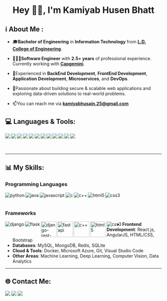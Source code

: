 <!-- <a href="#"><img width="100%" height="auto" src="https://i.imgur.com/iXuL1HG.png" height="175px"/></a> -->

<h1 align="center">Hey 👋🏻, I'm Kamiyab Husen Bhatt</h1>

<h2> ℹ️ About Me :</h2>

- 🎓**Bachelor of Engineering** in **Information Technology** from **[L.D. College of Engineering](http://ldce.ac.in/)**.  
   
- 👨🏻‍💻**Software Engineer** with **2.5+ years** of professional experience. Currently working with **[Capgemini](https://www.capgemini.com/)**.  

- 💯Experienced in **BackEnd Development**, **FrontEnd Development**, **Application Development**, **Microservices**, and **DevOps**.  

- 🎯Passionate about building secure & scalable web applications and exploring data-driven solutions to real-world problems.  

- 📫You can reach me via **kamiyabhusain.25@gmail.com**  

<h2>💻 Languages & Tools:</h2>

<img align="left" src="https://img.icons8.com/color/48/000000/python.png"/>
<img align="left" src="https://img.icons8.com/color/48/000000/java-coffee-cup-logo.png"/>
<img align="left" src="https://img.icons8.com/color/48/000000/javascript.png"/>
<img align="left" src="https://img.icons8.com/color/48/000000/django.png"/>
<img align="left" src="https://img.icons8.com/color/48/000000/react-native.png"/>
<img align="left" src="https://img.icons8.com/color/48/000000/mysql-logo.png"/>
<img align="left" src="https://img.icons8.com/color/48/000000/mongodb.png"/>
<img align="left" src="https://img.icons8.com/color/48/000000/git.png"/>
<img align="left" src="https://img.icons8.com/color/48/000000/docker.png"/>
<img align="left" src="https://img.icons8.com/color/48/000000/azure-1.png"/>
<img align="left" src="https://img.icons8.com/color/48/000000/bootstrap.png"/>
<img align="left" src="https://img.icons8.com/fluent/48/000000/github.png"/>
<br><br><br>

---

<h2>📊 My Skills:</h2>

<h3> Programming Languages </h3>
<img align="left" src="https://img.icons8.com/color/48/python--v1.png" alt="python"/>
<img align="left" src="https://img.icons8.com/color/48/java-coffee-cup-logo--v1.png" alt="java"/>
<img align="left" src="https://img.icons8.com/color/48/javascript--v1.png" alt="javascript"/>
<img align="left" src="https://img.icons8.com/color/48/c-programming.png" alt="c"/>
<img align="left" src="https://img.icons8.com/color/48/c-plus-plus-logo.png" alt="c++"/>
<img align="left" src="https://img.icons8.com/color/48/html-5--v1.png" alt="html5"/>
<img align="left" src="https://img.icons8.com/color/48/css3.png" alt="css3"/>
<br><br>

<h3> Frameworks </h3>
<img align="left" src="https://img.icons8.com/color/48/django.png" alt="django"/>
<img align="left" src="https://img.icons8.com/ios/50/flask.png" alt="flask"/>
<img align="left" height="50" src="https://icon.icepanel.io/Technology/svg/Django-REST.svg" alt="django-rest-framework"/>
<img align="left" height="50" src="https://fastapi.tiangolo.com/img/logo-margin/logo-teal.png" alt="fastapi"/>
<img align="left" height="50" src="https://upload.wikimedia.org/wikipedia/commons/thumb/b/ba/Pytest_logo.svg/900px-Pytest_logo.svg.png?20220319015434" alt="c++"/>
<img align="left" height="50" src="https://www.django-rest-framework.org/img/logo.png" alt="html5"/>
<img align="left" src="https://img.icons8.com/color/48/css3.png" alt="css3"/>

- **Frontend Development**: React.js, AngularJS, HTML/CSS, Bootstrap  
- **Databases**: MySQL, MongoDB, Redis, SQLite  
- **Cloud & Tools**: Docker, Microsoft Azure, Git, Visual Studio Code  
- **Other Areas**: Machine Learning, Deep Learning, Computer Vision, Data Analytics  

---

<h2>🌐 Contact Me:</h2>

<p align="left">
<a href="https://www.linkedin.com/in/kamiyab-husen-bhatt/"><img src="https://img.icons8.com/fluent/48/000000/linkedin.png"/></a>
<a href="mailto:kamiyabhusenbhatt@gmail.com"><img src="https://img.icons8.com/color/48/000000/gmail-new.png"/></a>
<a href="https://github.com/kamiyabhusenbhatt"><img src="https://img.icons8.com/fluent/48/000000/github.png"/></a>
</p>


<!--
**kamiyab786/kamiyab786** is a ✨ _special_ ✨ repository because its `README.md` (this file) appears on your GitHub profile.

Here are some ideas to get you started:

- 🔭 I’m currently working on ...
- 🌱 I’m currently learning ...
- 👯 I’m looking to collaborate on ...
- 🤔 I’m looking for help with ...
- 💬 Ask me about ...
- 📫 How to reach me: ...
- 😄 Pronouns: ...
- ⚡ Fun fact: ...
-->
